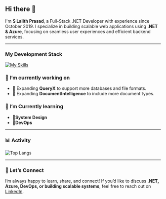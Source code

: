 ## Hi there 👋

I'm **S Lalith Prasad**, a Full-Stack .NET Developer with experience since October 2019. I specialize in building scalable web applications using **.NET & Azure**, focusing on seamless user experiences and efficient backend services.

---

### My Development Stack 

[![My Skills](https://skillicons.dev/icons?i=cs,dotnet,azure,git,mysql,mongodb,js,html,css&perline=4)](#)


### 🔭 I’m currently working on 

- 🔹 Expanding **QueryX** to support more databases and file formats.  
- 🔹 Expanding **DocumentIntelligence** to include more document types.

### 🌱 I’m Currently learning
- 🔹**System Design**  
- 🔹**DevOps**

---

### 📊 Activity

![Top Langs](https://github-readme-stats.vercel.app/api/top-langs/?username=slalithprasad&layout=compact&theme=tokyonight)

<!-- ![Lalith's GitHub Stats](https://github-readme-stats.vercel.app/api?username=slalithprasad&show_icons=true&theme=tokyonight) -->

---

### 🤝 Let’s Connect  

I’m always happy to learn, share, and connect! If you’d like to discuss **.NET, Azure, DevOps, or building scalable systems**, feel free to reach out on [LinkedIn](https://www.linkedin.com/in/s-lalith-prasad-4ab13b248/).
